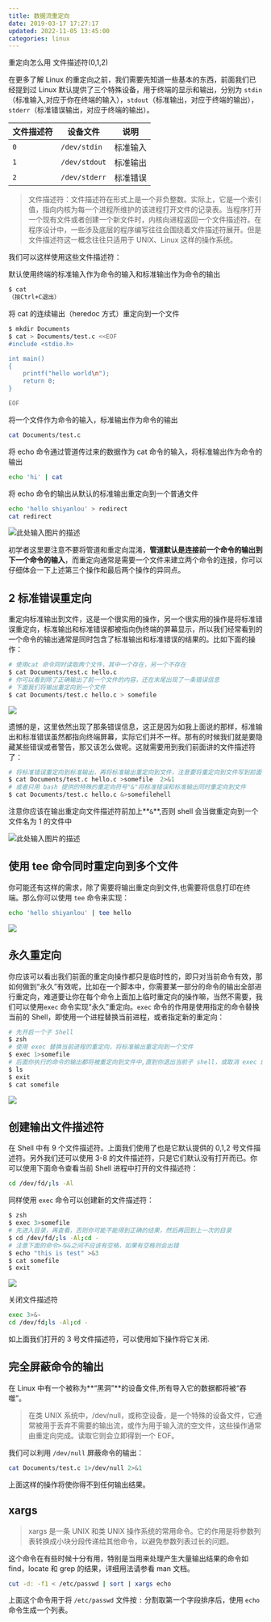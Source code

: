 ```yaml
---
title: 数据流重定向
date: 2019-03-17 17:27:17
updated: 2022-11-05 13:45:00
categories: linux
---
```


重定向怎么用
文件描述符(0,1,2)

在更多了解 Linux 的重定向之前，我们需要先知道一些基本的东西，前面我们已经提到过 Linux 默认提供了三个特殊设备，用于终端的显示和输出，分别为 `stdin`（标准输入,对应于你在终端的输入），`stdout`（标准输出，对应于终端的输出），`stderr`（标准错误输出，对应于终端的输出）。

| 文件描述符 | 设备文件 | 说明 |
| --- | --- | --- |
| `0` | `/dev/stdin` | 标准输入 |
| `1` | `/dev/stdout` | 标准输出 |
| `2` | `/dev/stderr` | 标准错误 |

> 文件描述符：文件描述符在形式上是一个非负整数。实际上，它是一个索引值，指向内核为每一个进程所维护的该进程打开文件的记录表。当程序打开一个现有文件或者创建一个新文件时，内核向进程返回一个文件描述符。在程序设计中，一些涉及底层的程序编写往往会围绕着文件描述符展开。但是文件描述符这一概念往往只适用于 UNIX、Linux 这样的操作系统。

我们可以这样使用这些文件描述符：

默认使用终端的标准输入作为命令的输入和标准输出作为命令的输出

```sh
$ cat
（按Ctrl+C退出）
```

将 cat 的连续输出（heredoc 方式）重定向到一个文件

```sh
$ mkdir Documents
$ cat > Documents/test.c <<EOF
#include <stdio.h>

int main()
{
    printf("hello world\n");
    return 0;
}

EOF
```

将一个文件作为命令的输入，标准输出作为命令的输出

```sh
cat Documents/test.c
```

将 echo 命令通过管道传过来的数据作为 cat 命令的输入，将标准输出作为命令的输出

```sh
echo 'hi' | cat
```

将 echo 命令的输出从默认的标准输出重定向到一个普通文件

```sh
echo 'hello shiyanlou' > redirect
cat redirect
```

![此处输入图片的描述](https://upload-images.jianshu.io/upload_images/1662509-26219ea934964b8e?imageMogr2/auto-orient/strip%7CimageView2/2/w/1240)

初学者这里要注意不要将管道和重定向混淆，**管道默认是连接前一个命令的输出到下一个命令的输入**，而重定向通常是需要一个文件来建立两个命令的连接，你可以仔细体会一下上述第三个操作和最后两个操作的异同点。

## 2 标准错误重定向

重定向标准输出到文件，这是一个很实用的操作，另一个很实用的操作是将标准错误重定向，标准输出和标准错误都被指向伪终端的屏幕显示，所以我们经常看到的一个命令的输出通常是同时包含了标准输出和标准错误的结果的。比如下面的操作：

```sh
# 使用cat 命令同时读取两个文件，其中一个存在，另一个不存在
$ cat Documents/test.c hello.c
# 你可以看到除了正确输出了前一个文件的内容，还在末尾出现了一条错误信息
# 下面我们将输出重定向到一个文件
$ cat Documents/test.c hello.c > somefile
```

![](https://upload-images.jianshu.io/upload_images/1662509-1748734af0ba3da4?imageMogr2/auto-orient/strip%7CimageView2/2/w/1240)

遗憾的是，这里依然出现了那条错误信息，这正是因为如我上面说的那样，标准输出和标准错误虽然都指向终端屏幕，实际它们并不一样。那有的时候我们就是要隐藏某些错误或者警告，那又该怎么做呢。这就需要用到我们前面讲的文件描述符了：

```sh
# 将标准错误重定向到标准输出，再将标准输出重定向到文件，注意要将重定向到文件写到前面
$ cat Documents/test.c hello.c >somefile  2>&1
# 或者只用 bash 提供的特殊的重定向符号"&"将标准错误和标准输出同时重定向到文件
$ cat Documents/test.c hello.c &>somefilehell
```

注意你应该在输出重定向文件描述符前加上**`&`**,否则 shell 会当做重定向到一个文件名为 1 的文件中

![此处输入图片的描述](https://upload-images.jianshu.io/upload_images/1662509-0bca44267e30fe8d?imageMogr2/auto-orient/strip%7CimageView2/2/w/1240)

## 使用 tee 命令同时重定向到多个文件

你可能还有这样的需求，除了需要将输出重定向到文件,也需要将信息打印在终端。那么你可以使用 `tee` 命令来实现：

```sh
echo 'hello shiyanlou' | tee hello
```

![](https://upload-images.jianshu.io/upload_images/1662509-105ddd14d3954c42?imageMogr2/auto-orient/strip%7CimageView2/2/w/1240)

## 永久重定向

你应该可以看出我们前面的重定向操作都只是临时性的，即只对当前命令有效，那如何做到“永久”有效呢，比如在一个脚本中，你需要某一部分的命令的输出全部进行重定向，难道要让你在每个命令上面加上临时重定向的操作嘛，当然不需要，我们可以使用`exec` 命令实现“永久”重定向。`exec` 命令的作用是使用指定的命令替换当前的 Shell，即使用一个进程替换当前进程，或者指定新的重定向：

```sh
# 先开启一个子 Shell
$ zsh
# 使用 exec 替换当前进程的重定向，将标准输出重定向到一个文件
$ exec 1>somefile
# 后面你执行的命令的输出都将被重定向到文件中,直到你退出当前子 shell，或取消 exec 的重定向（后面将告诉你怎么做）
$ ls
$ exit
$ cat somefile
```

![](https://upload-images.jianshu.io/upload_images/1662509-5ca0d3cab2595d69?imageMogr2/auto-orient/strip%7CimageView2/2/w/1240)

## 创建输出文件描述符

在 Shell 中有 9 个文件描述符。上面我们使用了也是它默认提供的 0,1,2 号文件描述符。另外我们还可以使用 3-8 的文件描述符，只是它们默认没有打开而已。你可以使用下面命令查看当前 Shell 进程中打开的文件描述符：

```sh
cd /dev/fd/;ls -Al
```

同样使用 `exec` 命令可以创建新的文件描述符：

```sh
$ zsh
$ exec 3>somefile
# 先进入目录，再查看，否则你可能不能得到正确的结果，然后再回到上一次的目录
$ cd /dev/fd/;ls -Al;cd -
# 注意下面的命令>与&之间不应该有空格，如果有空格则会出错
$ echo "this is test" >&3
$ cat somefile
$ exit
```

![](https://upload-images.jianshu.io/upload_images/1662509-5dc6895dc895c715?imageMogr2/auto-orient/strip%7CimageView2/2/w/1240)

关闭文件描述符

```sh
exec 3>&-
cd /dev/fd;ls -Al;cd -
```

如上面我们打开的 3 号文件描述符，可以使用如下操作将它关闭.

## 完全屏蔽命令的输出

在 Linux 中有一个被称为**“黑洞”**的设备文件,所有导入它的数据都将被“吞噬”。

> 在类 UNIX 系统中，/dev/null，或称空设备，是一个特殊的设备文件，它通常被用于丢弃不需要的输出流，或作为用于输入流的空文件，这些操作通常由重定向完成。读取它则会立即得到一个 EOF。

我们可以利用 `/dev/null` 屏蔽命令的输出：

```sh
cat Documents/test.c 1>/dev/null 2>&1
```

上面这样的操作将使你得不到任何输出结果。

## xargs

> xargs 是一条 UNIX 和类 UNIX 操作系统的常用命令。它的作用是将参数列表转换成小块分段传递给其他命令，以避免参数列表过长的问题。

这个命令在有些时候十分有用，特别是当用来处理产生大量输出结果的命令如 find，locate 和 grep 的结果，详细用法请参看 man 文档。

```sh
cut -d: -f1 < /etc/passwd | sort | xargs echo
```

上面这个命令用于将 `/etc/passwd` 文件按 `:` 分割取第一个字段排序后，使用 `echo` 命令生成一个列表。

